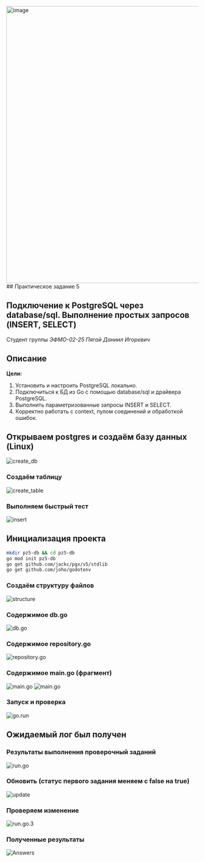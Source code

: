 <img width="969" height="725" alt="image" src="https://github.com/user-attachments/assets/3dd7eb53-1019-4bdf-9f55-7053e0868c66" />## Практическое задание 5
 
## Подключение к PostgreSQL через database/sql. Выполнение простых запросов (INSERT, SELECT)

Студент группы *ЭФМО-02-25 Пягай Даниил Игоревич*

## Описание

**Цели:**

1.	Установить и настроить PostgreSQL локально.
2.	Подключиться к БД из Go с помощью database/sql и драйвера PostgreSQL.
3.	Выполнить параметризованные запросы INSERT и SELECT.
4.	Корректно работать с context, пулом соединений и обработкой ошибок.

## Открываем postgres и создаём базу данных (Linux)

![create_db](img/create_db.png)

### Создаём таблицу

![create_table](img/create_table.png)

### Выполняем быстрый тест

![insert](img/insert.png)

## Инициализация проекта

```bash
mkdir pz5-db && cd pz5-db
go mod init pz5-db
go get github.com/jackc/pgx/v5/stdlib
go get github.com/joho/godotenv
```

### Создаём структуру файлов

![structure](img/structure.png)

### Содержимое db.go
![db.go](img/db.go.png)

### Содержимое repository.go
![repository.go](img/repository.go.png)

### Содержимое main.go (фрагмент)
![main.go](img/main.go(1).png)
![main.go](img/main.go(2).png)

### Запуск и проверка
![go.run](img/run.go.png)
## Ожидаемый лог был получен

### Результаты выполнения проверочный заданий
![run.go](img/run.go.2.png)

### Обновить (статус первого задания меняем с false на true)
![update](img/update.png)

### Проверяем изменение
![run.go.3](img/run.go.3.png)

### Полученные результаты
![Answers](img/Answers.png)
